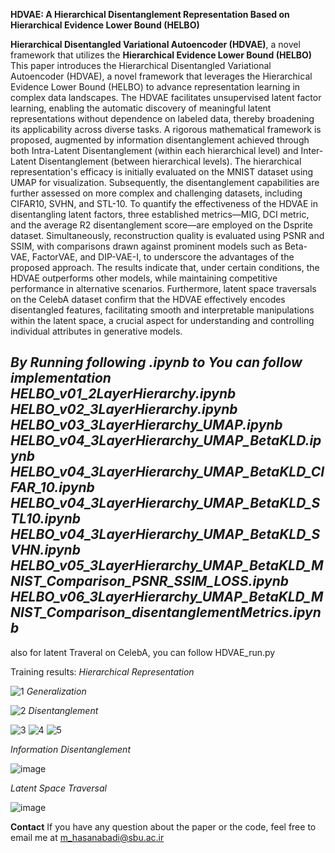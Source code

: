 **HDVAE: A Hierarchical Disentanglement Representation Based on Hierarchical Evidence Lower Bound (HELBO)**

**Hierarchical Disentangled Variational Autoencoder (HDVAE)**, a novel framework that utilizes the **Hierarchical Evidence Lower Bound (HELBO)** 
This paper introduces the Hierarchical Disentangled Variational Autoencoder (HDVAE), a novel framework that leverages the Hierarchical Evidence Lower Bound (HELBO) to advance representation learning in complex data landscapes. The HDVAE facilitates unsupervised latent factor learning, enabling the automatic discovery of meaningful latent representations without dependence on labeled data, thereby broadening its applicability across diverse tasks. A rigorous mathematical framework is proposed, augmented by information disentanglement achieved through both Intra-Latent Disentanglement (within each hierarchical level) and Inter-Latent Disentanglement (between hierarchical levels). The hierarchical representation's efficacy is initially evaluated on the MNIST dataset using UMAP for visualization. Subsequently, the disentanglement capabilities are further assessed on more complex and challenging datasets, including CIFAR10, SVHN, and STL-10. To quantify the effectiveness of the HDVAE in disentangling latent factors, three established metrics—MIG, DCI metric, and the average R2 disentanglement score—are employed on the Dsprite dataset. Simultaneously, reconstruction quality is evaluated using PSNR and SSIM, with comparisons drawn against prominent models such as Beta-VAE, FactorVAE, and DIP-VAE-I, to underscore the advantages of the proposed approach. The results indicate that, under certain conditions, the HDVAE outperforms other models, while maintaining competitive performance in alternative scenarios. Furthermore, latent space traversals on the CelebA dataset confirm that the HDVAE effectively encodes disentangled features, facilitating smooth and interpretable manipulations within the latent space, a crucial aspect for understanding and controlling individual attributes in generative models.

*By Running following .ipynb  to  You can follow implementation*
*HELBO_v01_2LayerHierarchy.ipynb*
*HELBO_v02_3LayerHierarchy.ipynb*
*HELBO_v03_3LayerHierarchy_UMAP.ipynb*
*HELBO_v04_3LayerHierarchy_UMAP_BetaKLD.ipynb*
*HELBO_v04_3LayerHierarchy_UMAP_BetaKLD_CIFAR_10.ipynb*
*HELBO_v04_3LayerHierarchy_UMAP_BetaKLD_STL10.ipynb*
*HELBO_v04_3LayerHierarchy_UMAP_BetaKLD_SVHN.ipynb*
*HELBO_v05_3LayerHierarchy_UMAP_BetaKLD_MNIST_Comparison_PSNR_SSIM_LOSS.ipynb*
*HELBO_v06_3LayerHierarchy_UMAP_BetaKLD_MNIST_Comparison_disentanglementMetrics.ipynb*
----------------------------
also for latent Traveral on CelebA, you can follow HDVAE_run.py

Training results:
*Hierarchical Representation*

![1](https://github.com/user-attachments/assets/c3c8a6e4-e34d-494d-a4fa-a1451a3f5fe3)
*Generalization*

![2](https://github.com/user-attachments/assets/cbcb8a26-14e0-49e0-9476-e15049f6cae1)
*Disentanglement*

![3](https://github.com/user-attachments/assets/dc4ed554-57c2-40b7-b8ea-f13c3d9418f9)
![4](https://github.com/user-attachments/assets/03e75637-fba8-4b37-ab97-1556438b1285)
![5](https://github.com/user-attachments/assets/ce052e01-cf34-49fd-854b-400ded086392)

*Information Disentanglement*

![image](https://github.com/user-attachments/assets/34377670-a21e-416b-91ce-66b77e4b7300)

*Latent Space Traversal*

![image](https://github.com/user-attachments/assets/3f1d13db-f0b4-42b1-9e10-8a7a893a278f)

**Contact**
If you have any question about the paper or the code, feel free to email me at m_hasanabadi@sbu.ac.ir





